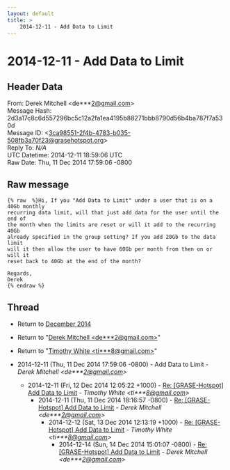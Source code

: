 ```yaml
---
layout: default
title: >
    2014-12-11 - Add Data to Limit
---
```


# 2014-12-11 - Add Data to Limit

## Header Data

From: Derek Mitchell \<de***2@gmail.com\><br>
Message Hash: 2d3a17c8c6d557296bc5c12a2fa1ea4195b88271bbb8790d56b4ba787f7a530d<br>
Message ID: \<3ca98551-2f4b-4783-b035-508fb3a70f23@grasehotspot.org\><br>
Reply To: _N/A_<br>
UTC Datetime: 2014-12-11 18:59:06 UTC<br>
Raw Date: Thu, 11 Dec 2014 17:59:06 -0800<br>

## Raw message

```
{% raw  %}Hi, If you "Add Data to Limit" under a user that is on a 40Gb monthly 
recurring data limit, will that just add data for the user until the end of 
the month when the limits are reset or will it add to the recurring 40Gb 
already specified in the group setting? If you add 20Gb to the data limit 
will it then allow the user to have 60Gb per month from then on or will it 
reset back to 40Gb at the end of the month?

Regards,
Derek
{% endraw %}
```

## Thread

+ Return to [December 2014](/archive/2014/12)

+ Return to "[Derek Mitchell <de***2<span>@</span>gmail.com>](/authors/de___2_at_gmail_com)"
+ Return to "[Timothy White <ti***8<span>@</span>gmail.com>](/authors/ti___8_at_gmail_com)"

+ 2014-12-11 (Thu, 11 Dec 2014 17:59:06 -0800) - Add Data to Limit - _Derek Mitchell \<de***2@gmail.com\>_
  + 2014-12-11 (Fri, 12 Dec 2014 12:05:22 +1000) - [Re: [GRASE-Hotspot] Add Data to Limit](/archive/2014/12/80a8aff4d1c28f158a99d5a49cbd4d2bfb2627b0e01520382f3ed1710ce61305) - _Timothy White \<ti***8@gmail.com\>_
    + 2014-12-11 (Thu, 11 Dec 2014 18:16:57 -0800) - [Re: [GRASE-Hotspot] Add Data to Limit](/archive/2014/12/98d32a003b60497f6fc8f9bd5638591bad2b431c9effc4a13b5268ed02a35fd6) - _Derek Mitchell \<de***2@gmail.com\>_
      + 2014-12-12 (Sat, 13 Dec 2014 12:13:19 +1000) - [Re: [GRASE-Hotspot] Add Data to Limit](/archive/2014/12/4d9672146e25e91f330a74451962e4eb6543f3a821ce845cf6c908cd09a6acc5) - _Timothy White \<ti***8@gmail.com\>_
        + 2014-12-14 (Sun, 14 Dec 2014 15:01:07 -0800) - [Re: [GRASE-Hotspot] Add Data to Limit](/archive/2014/12/bff50bddcf82786b52612d9ba4e9db2580804dcf6e43b8bdb7f80fee271bd310) - _Derek Mitchell \<de***2@gmail.com\>_

